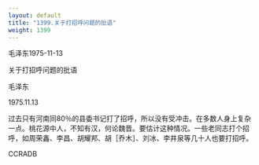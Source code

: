 ```yaml
---
layout: default
title: "1399.关于打招呼问题的批语"
weight: 1399
---
```


毛泽东1975-11-13

关于打招呼问题的批语

毛泽东

1975.11.13

过去只有河南同80％的县委书记打了招呼，所以没有受冲击。在多数人身上复杂一点。桃花源中人，不知有汉，何论魏晋。要估计这种情况。一些老同志打个招呼，如周荣鑫、李昌、胡耀邦、胡［乔木］、刘冰、李井泉等几十人也要打招呼。

CCRADB

